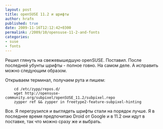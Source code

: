```yaml
---
layout: post
title: openSUSE 11.2 и шрифты
author: hrafn
published: true
date: 2009-11-16T12:12:42+0300
permalink: /2009/10/opensuse-11-2-and-fonts
categories:
- suse
- fonts
---
```


Решил глянуть на свежевышедшую openSUSE. Поставил. После последней убунты
шрифты - полное говно. На самом деле. А исправить можно следующим образом.

Открываем терминал, получаем рута и пишем:

		cd /etc/zypp/repos.d/
		wget http://opensuse-community.org/subpixel/openSUSE_11.2/subpixel.repo
		zypper ref && zypper in freetype2-feature-subpixel-hinting

Все. Я перегрузился и выглядеть шрифты стали на порядок лучше. Я в последнее
время предпочитаю Droid от Google и в 11.2 они идут в поставке, так что можно
сразу же и выбрать.

